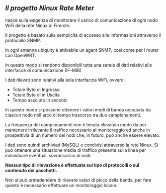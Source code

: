 *Il progetto Ninux Rate Meter*
-----------------------------


nasce sulla esigenza di monitorare il carico di comunicazione
di ogni nodo WiFi della rete Ninux di Firenze. 

Il progetto è basato sulla semplicità di
accesso alle informazioni attraverso il protocollo SNMP.

In ogni antenna ubiquity è attivabile un agent SNMP, così come per i router con OpenWRT.

In questo modo si rendono disponibili tutta una sereie di dati relativi alle interfacce di comunicazione (IF-MIB)

I dati rilevati sono relativi alla sola interfaccia WiFi,
ovvero:

+ Totale Byte di Ingresso
+ Totale Byte di in Uscita 
+ Tempo assoluto in secondi

In questo modo si possono ottenere i valori medi di banda occupata da ciascun nodo nell'arco di tempo
trascorso tra due campionamenti.

La frequenza dei campionamenti non è tenuta elevatain modo da  per mantenere irrilevante il
traffico necessario al monitoraggio ed anche in prospettivia di un numero dei nodi che, in futuro,
 può anche essere elevato.

I dati sono quindi archiviati (MySQL) e condivisi attraverso la rete Ninux.
Si può ottenere una situazione media di traffico presente sulla linea per individuare eventuali sovraccarico di nodi.

**Nessun tipo di rilevazione è effettuata sul tipo di protocolli o sul contenuto dei pacchetti.**

Non si può pretedendere di rilevare valori di picco della banda, per fare questo è necessario effettuare 
un monitoraggio locale.



